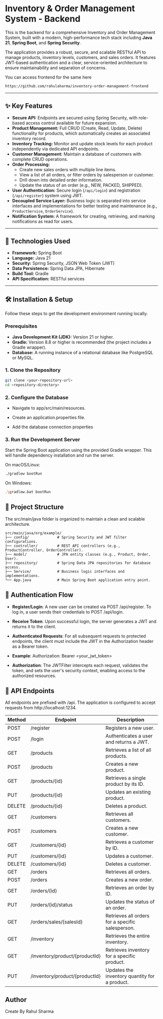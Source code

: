 
# Inventory & Order Management System - Backend

This is the backend for a comprehensive Inventory and Order Management System, built with a modern, high-performance tech stack including **Java 21**, **Spring Boot**, and **Spring Security**.

The application provides a robust, secure, and scalable RESTful API to manage products, inventory levels, customers, and sales orders. It features JWT-based authentication and a clear, service-oriented architecture to ensure maintainability and separation of concerns.

You can access frontend for the same here 
```bash
https://github.com/rahulaharma/inventory-order-management-frontend
```


---

## ✨ Key Features

* **Secure API:** Endpoints are secured using Spring Security, with role-based access control available for future expansion.
* **Product Management:** Full CRUD (Create, Read, Update, Delete) functionality for products, which automatically creates an associated inventory record.
* **Inventory Tracking:** Monitor and update stock levels for each product independently via dedicated API endpoints.
* **Customer Management:** Maintain a database of customers with complete CRUD operations.
* **Order Processing:**
    * Create new sales orders with multiple line items.
    * View a list of all orders, or filter orders by salesperson or customer.
    * Drill down into detailed order information.
    * Update the status of an order (e.g., NEW, PACKED, SHIPPED).
* **User Authentication:** Secure login (`/api/login`) and registration (`/api/register`) system using JWT.
* **Decoupled Service Layer:** Business logic is separated into service interfaces and implementations for better testing and maintenance (e.g., `ProductService`, `OrderService`).
* **Notification System:** A framework for creating, retrieving, and marking notifications as read for users.

---

## 🚀 Technologies Used

* **Framework:** Spring Boot
* **Language:** Java 21
* **Security:** Spring Security, JSON Web Token (JWT)
* **Data Persistence:** Spring Data JPA, Hibernate
* **Build Tool:** Gradle
* **API Specification:** RESTful services

---

## 🛠️ Installation & Setup

Follow these steps to get the development environment running locally.

### Prerequisites

* **Java Development Kit (JDK):** Version 21 or higher.
* **Gradle:** Version 8.8 or higher is recommended (the project includes a Gradle wrapper).
* **Database:** A running instance of a relational database like PostgreSQL or MySQL.

### 1. Clone the Repository

```bash
git clone <your-repository-url>
cd <repository-directory>
```

### 2. Configure the Database
* Navigate to app/src/main/resources.

* Create an application.properties file.

* Add the database connection properties

### 3. Run the Development Server

Start the Spring Boot application using the provided Gradle wrapper. This will handle dependency installation and run the server.

On macOS/Linux:
```bash
./gradlew bootRun
```
On Windows:
```bash
.\gradlew.bat bootRun
```
## 📂 Project Structure
The src/main/java folder is organized to maintain a clean and scalable architecture.

```text
src/main/java/org/example/
├── config/             # Spring Security and JWT filter configurations.
├── controller/         # REST API controllers (e.g., ProductController, OrderController).
├── model/              # JPA entity classes (e.g., Product, Order, User).
├── repository/         # Spring Data JPA repositories for database access.
├── Service/            # Business logic interfaces and implementations.
└── App.java            # Main Spring Boot application entry point.
```
## 🔐 Authentication Flow

* **Register/Login**: A new user can be created via POST /api/register. To log in, a user sends their credentials to POST /api/login.

* **Receive Token**: Upon successful login, the server generates a JWT and returns it to the client.

* **Authenticated Requests**: For all subsequent requests to protected endpoints, the client must include the JWT in the Authorization header as a Bearer token.

* **Example**: Authorization: Bearer <your_jwt_token>

* **Authorization**: The JWTFilter intercepts each request, validates the token, and sets the user's security context, enabling access to the authorized resources.

## 📄 API Endpoints
All endpoints are prefixed with /api. The application is configured to accept requests from http://localhost:1234.



| Method | Endpoint                           | Description                                           |
|--------|------------------------------------|-------------------------------------------------------|
| POST   | /register                          | Registers a new user.                                |
| POST   | /login                             | Authenticates a user and returns a JWT.              |
| GET    | /products                          | Retrieves a list of all products.                    |
| POST   | /products                          | Creates a new product.                               |
| GET    | /products/{id}                     | Retrieves a single product by its ID.                |
| PUT    | /products/{id}                     | Updates an existing product.                         |
| DELETE | /products/{id}                     | Deletes a product.                                   |
| GET    | /customers                         | Retrieves all customers.                             |
| POST   | /customers                         | Creates a new customer.                              |
| GET    | /customers/{id}                    | Retrieves a customer by ID.                          |
| PUT    | /customers/{id}                    | Updates a customer.                                  |
| DELETE | /customers/{id}                    | Deletes a customer.                                  |
| GET    | /orders                            | Retrieves all orders.                                |
| POST   | /orders                            | Creates a new order.                                 |
| GET    | /orders/{id}                       | Retrieves an order by ID.                            |
| PUT    | /orders/{id}/status                | Updates the status of an order.                      |
| GET    | /orders/sales/{salesId}            | Retrieves all orders for a specific salesperson.     |
| GET    | /inventory                         | Retrieves the entire inventory.                      |
| GET    | /inventory/product/{productId}     | Retrieves inventory for a specific product.          |
| PUT    | /inventory/product/{productId}     | Updates the inventory quantity for a product.        |


## Author

Create By Rahul Sharma
